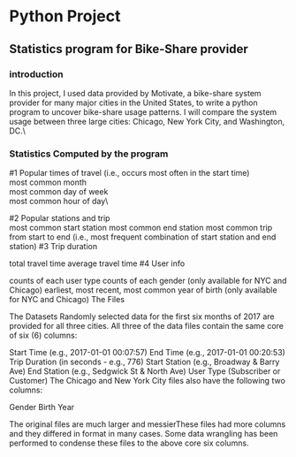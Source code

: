 # Python Project 
## Statistics program for Bike-Share provider
### introduction
In this project, I used data provided by Motivate, a bike-share system provider for many major cities in the United States, to write a python program to uncover bike-share usage patterns. I will compare the system usage between three large cities: Chicago, New York City, and Washington, DC.\
### Statistics Computed by the program
#1 Popular times of travel (i.e., occurs most often in the start time)\
most common month\
most common day of week\
most common hour of day\

#2 Popular stations and trip\
most common start station
most common end station
most common trip from start to end (i.e., most frequent combination of start station and end station)
#3 Trip duration

total travel time
average travel time
#4 User info

counts of each user type
counts of each gender (only available for NYC and Chicago)
earliest, most recent, most common year of birth (only available for NYC and Chicago)
The Files

The Datasets
Randomly selected data for the first six months of 2017 are provided for all three cities. All three of the data files contain the same core of six (6) columns:

Start Time (e.g., 2017-01-01 00:07:57)
End Time (e.g., 2017-01-01 00:20:53)
Trip Duration (in seconds - e.g., 776)
Start Station (e.g., Broadway & Barry Ave)
End Station (e.g., Sedgwick St & North Ave)
User Type (Subscriber or Customer)
The Chicago and New York City files also have the following two columns:

Gender
Birth Year


The original files are much larger and messierThese files had more columns and they differed in format in many cases. Some data wrangling has been performed to condense these files to the above core six columns.
